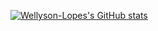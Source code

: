 [![Wellyson-Lopes's GitHub stats](https://github-readme-stats.vercel.app/api?username=Wellyson-Lopes&count_private=true&show_icons=true)](https://github.com/anuraghazra/github-readme-stats)

